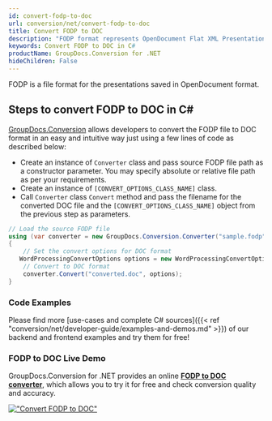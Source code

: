 ```yaml
---
id: convert-fodp-to-doc
url: conversion/net/convert-fodp-to-doc
title: Convert FODP to DOC
description: "FODP format represents OpenDocument Flat XML Presentation with .fodp extension. Learn how to convert FODP to DOC file programmatically in C# language using GroupDocs.Conversion for .NET library."
keywords: Convert FODP to DOC in C#
productName: GroupDocs.Conversion for .NET
hideChildren: False
---
```


FODP is a file format for the presentations saved in OpenDocument format.

## Steps to convert FODP to DOC in C#

[GroupDocs.Conversion](https://products.groupdocs.com/conversion/net) allows developers to convert the FODP file to DOC format in an easy and intuitive way just using a few lines of code as described below:

* Create an instance of `Converter` class and pass source FODP file path as a constructor parameter. You may specify absolute or relative file path as per your requirements. 
* Create an instance of `[CONVERT_OPTIONS_CLASS_NAME]` class.
* Call `Converter` class `Convert` method and pass the filename for the converted DOC file and the `[CONVERT_OPTIONS_CLASS_NAME]` object from the previous step as parameters.

```csharp
// Load the source FODP file
using (var converter = new GroupDocs.Conversion.Converter("sample.fodp"))
{
    // Set the convert options for DOC format
   WordProcessingConvertOptions options = new WordProcessingConvertOptions { Format = GroupDocs.Conversion.FileTypes.WordProcessingFileType.Doc };
    // Convert to DOC format
    converter.Convert("converted.doc", options);
}
```

### Code Examples

Please find more [use-cases and complete C# sources]({{< ref "conversion/net/developer-guide/examples-and-demos.md" >}}) of our backend and frontend examples and try them for free!

### FODP to DOC Live Demo

GroupDocs.Conversion for .NET provides an online [**FODP to DOC converter**](https://products.groupdocs.app/conversion/fodp-to-doc), which allows you to try it for free and check conversion quality and accuracy.

[!["Convert FODP to DOC"](conversion/net/images/convert-to-doc/convert-fodp-to-doc.png)](https://products.groupdocs.app/conversion/fodp-to-doc)